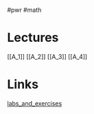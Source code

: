 #pwr #math
# Lectures
[[A_1]]
[[A_2]]
[[A_3]]
[[A_4]]
# Links
[labs_and_exercises](https://cs.pwr.edu.pl/cichon/2023_24_b/Algebra.php)
